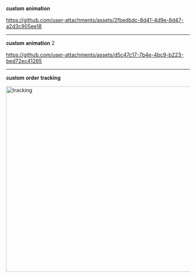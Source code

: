 𝐜𝐮𝐬𝐭𝐨𝐦 𝐚𝐧𝐢𝐦𝐚𝐭𝐢𝐨𝐧

https://github.com/user-attachments/assets/2fbedbdc-8d41-4d9e-8d47-a2d3c905ee18

---------------------------------------

𝐜𝐮𝐬𝐭𝐨𝐦 𝐚𝐧𝐢𝐦𝐚𝐭𝐢𝐨𝐧 2

https://github.com/user-attachments/assets/d5c47c17-7b4e-4bc9-b223-bed72ec41265

---------------------------------------

𝐜𝐮𝐬𝐭𝐨𝐦 𝐨𝐫𝐝𝐞𝐫 𝐭𝐫𝐚𝐜𝐤𝐢𝐧𝐠

<img width="508" alt="tracking" src="https://github.com/user-attachments/assets/b540435b-fbe1-4f43-b22d-ac598fc188ec">
